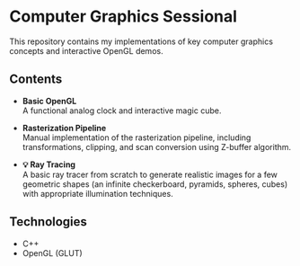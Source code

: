 # Computer Graphics Sessional

This repository contains my implementations of key computer graphics concepts and interactive OpenGL demos.

## Contents

- **Basic OpenGL**  
  A functional analog clock and interactive magic cube.

- **Rasterization Pipeline**  
  Manual implementation of the rasterization pipeline, including transformations, clipping, and scan conversion using Z-buffer algorithm.

- **💡 Ray Tracing**  
  A basic ray tracer from scratch to generate realistic images for a few geometric shapes (an infinite checkerboard, pyramids, spheres, cubes) with appropriate illumination techniques.

## Technologies

- C++  
- OpenGL (GLUT)
